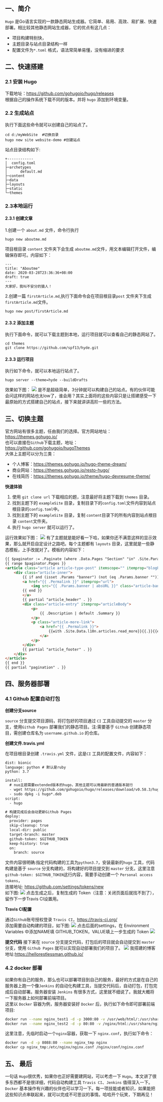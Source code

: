 ## 一、简介
`Hugo` 是Go语言实现的一款静态网站生成器。它简单、易用、高效、易扩展、快速部署。相比较其他静态网站生成器，它的优点有这几点：
 - 项目构建特别快，
 - 主题目录与站点目录结构一样
 - 配置文件为`*.toml` 格式，语法常简单易懂，没有缩进的要求
 
## 二、快速搭建
### 2.1 安装 Hugo
下载地址：https://github.com/gohugoio/hugo/releases <br/>
根据自己的操作系统下载不同的版本。并将 `hugo` 添加到环境变量。

### 2.2 生成站点

执行下面这些命令就可以创建自己的站点了。
```
cd d:/myWebSite  #切换目录
hugo new site website-demo #创建站点
```
站点目录结构如下:
```
+------------
│  config.toml
├─archetypes
│      default.md
├─content
├─data
├─layouts
├─static
└─themes
```
### 2.3本地运行

#### 2.3.1 创建文章
1.创建一个 `about.md` 文件，命令行执行 
```
hugo new aboutme.md
```
项目根目录 `content` 文件夹下会生成 `aboutme.md`文件，用文本编辑打开文件，编辑保存即可。内容如下：
```
---
title: "Aboutme"
date: 2020-03-28T23:36:36+08:00
draft: true
---
大家好，我叫不安分的猿人！
```
2.创建一篇 `firstArticle.md`,执行下面命令会在项目根目录`post` 文件夹下生成 `firstArticle.md`文件。
```
hugo new post/firstArticle.md
```
#### 2.3.2 添加主题
执行下面命令，就可以下载主题到本地，运行项目就可以查看自己的静态网站了。
```
cd themes
git clone https://github.com/spf13/hyde.git
```
#### 2.3.3 运行项目
执行如下命令，就可以本地运行站点了。
```
hugo server --theme=hyde --buildDrafts
```
效果如下图：
![](https://imgkr.cn-bj.ufileos.com/40d4dc22-1f69-4117-af9b-6097f3998e80.png)
是不是超级简单，3分钟就可以构建自己的站点。有的伙伴可能会问这样的网站也太low了，谁会用？其实上面将的这些内容只是让搭建感受一下最原始的方式搭建自己的站点，接下来就讲讲高阶一些的方法。

## 三、切换主题
官方网站有很多主题，任由我们的选择。官方网站地址：https://themes.gohugo.io/<br/>
也可以直接在`Github`下载主题，地址：https://github.com/gohugoio/hugoThemes<br/>
大体上主题可以分为三类：
- 个人博客：https://themes.gohugo.io/hugo-theme-dream/
- 商业网站：https://themes.gohugo.io/resto-hugo/
- 在线简历：https://themes.gohugo.io/theme/hugo-devresume-theme/

**快速体验**

1. 使用 `git clone url` 下载相应的题，注意最好将主题下载到 `themes` 目录。 
2. 找到主题下的 `exampleSite` 目录，复制目录下的`config.toml`文件内容到站点根目录的`config.toml`中。
3. 找到主题下的 `exampleSite` 目录，复制 `content`目录下的所有内容到站点根目录 `content`文件夹。
4. 执行 `hugo server` 就可以运行了。<br/>

运行效果如下图：
![](https://imgkr.cn-bj.ufileos.com/6783cbb0-59db-46c8-bb3a-36f45378ff89.png)
有了主题就是能好看一下哈，如果你还不满意这样的显示效果，那么就开启自定设计之路吧。每个主题都有 `layouts` 目录，这里就是一些静态模板，上手改就对了。模板的内容如下：

```html
{{ $paginator := .Paginate (where .Data.Pages "Section" "in" .Site.Params.mainSections) }}
{{ range $paginator.Pages }}
<article class="article article-type-post" itemscope="" itemprop="blogPost">
    <div class="article-inner">
        {{ if and (isset .Params "banner") (not (eq .Params.banner "")) }}
        <a href="{{ .Permalink }}" itemprop="url">
            <img src="{{ .Params.banner | absURL }}" class="article-banner">
        {{ end }}
        </a>
        {{ partial "article_header" . }}
        <div class="article-entry" itemprop="articleBody">
            <p>
                {{ .Description | default .Summary }}
            </p>
            <p class="article-more-link">
                <a href="{{ .Permalink }}">
                    {{with .Site.Data.l10n.articles.read_more}}{{.}}{{end}}
                </a>
            </p>
        </div>
        {{ partial "article_footer" . }}
    </div>
</article>
{{ end }}
{{ partial "pagination" . }}
```

## 四、服务器部署

### 4.1 Github 配置自动打包
**创建分支source**

`source` 分支提交项目源码，将打包好的项目通过 `CI` 工具自动提交的 `master` 分支，使用`Github Pages` 部署我们的静态项目。注:需要基于 `Github` 创建静态项目，需创建仓库名为 `username.github.io` 的仓库。

**创建文件.travis.yml**

在项目根目录创建 `.travis.yml` 文件，这是`CI` 工具的配置文件，内容如下：
```xml
dist: bionic
language: python # 默认是ruby
python: 3.7

install:
  # nuo主题需要extended版本的hugo，其他主题可以用最新的普通版本就行
  - wget https://github.com/gohugoio/hugo/releases/download/v0.58.3/hugo_extended_0.58.3_Linux-64bit.deb
  - sudo dpkg -i hugo*.deb
script:
  - hugo

# 构建完成后会自动更新Github Pages
deploy:
  provider: pages
  skip-cleanup: true
  local-dir: public
  target-branch: master
  github-token: $GITHUB_TOKEN
  keep-history: true
  on:
    branch: source
```
文件内容很明确:指定代码构建的工具为`python3.7`，安装最新的`hugo` 工具，代码构建是基于 `source` 分支构建的，将构建好的项目提交到 `master` 分支。这里注意 `github-token: $GITHUB_TOKEN`这行内容，需要手动创建一个 `Personal access tokens`，<br/>
连接地址: https://github.com/settings/tokens/new<br/>如下图:
![](https://imgkr.cn-bj.ufileos.com/e19693bf-f37c-4012-9ba7-8e1529c77310.png)
点击生成之后，复制生成的 Token（注意：关闭页面后就找不到了），留作下一步Travis CI设置用。

**Travis CI配置**

通过`Github`账号授权登录 `Travis CI`，https://travis-ci.org/<br/>
添加需要自动构建的项目，如下图:
![](https://imgkr.cn-bj.ufileos.com/12a9a4ed-50ec-4c12-9cf1-be3d0e298cf7.png)
点击后面的settings，在 Environment Variables 中添加NAME填 GITHUB_TOKEN，VALUE填上一步生成的 Token
![](https://imgkr.cn-bj.ufileos.com/32542dfb-3e83-469c-83c9-473536159e58.png)

**提交代码**
接下来在 `source` 分支提交代码，打包后的项目就会自动提交到 `master` 分支，使用 `Github Pages` 就可以实现自动部署我们的项目了。
![](https://imgkr.cn-bj.ufileos.com/6ea895d3-2dab-4135-b569-02ddf93533a6.png)
我搭建的博客地址:https://hellorestlessman.github.io/
### 4.2 docker 部署
如果你有自己的服务，那么也可以部署项目到自己的服务，最好的方式是在自己的服务器上跑一个像`Jenkins` 的自动化构建工具，当提交代码后，自动打包，打包完成后自动部署。服务器安装 `Jenkins` 有很多方式，这里就不细说了。我就大概将一下服务器上如何部署前端项目。<br/>
这里以 `Docker` 容器为例，服务器安装好 `Docker` 后，执行如下命令即可部署前端项目:
```bash
docker run --name nginx_test1 -d -p 3000:80 -v /usr/web/html/:/usr/share/nginx/html nginx #指定宿主机静态资源路径
docker run --name nginx_test2 -d -p 80:80 -v /nginx/html:/usr/share/nginx/html -v /nginx/conf/nginx.conf:/etc/nginx/nginx.conf  nginx #指定宿主机静态资源，挂在外部配置文件
```
这里注意，先临时启动一个`nginx`容器，获取一下 `nginx.conf`，执行如下命令：
```bash
docker run -d -p 8088:80 --name nginx_tmp nginx
docker cp nginx_tmp:/etc/nginx/nginx.conf /nginx/conf/nginx.conf
```

## 五、 最后
一句话 `Hugo`很优秀，如果你也正好需要建网站，可以考虑一下 `Hugo`。本文讲了很多东西都不是很详细，代码自动构建工具 `Travis CI`、`Jenkins` 值得深入一下。 `Docker` 基本操作有兴趣的伙伴也可以学习一下。每一项技能或者知识，如果能把这些知识点串联起来，就可以完成不可思议的事情。哈哈开个玩笑，下期再见！